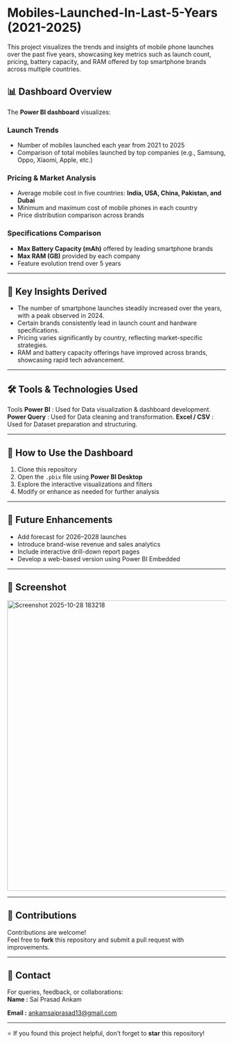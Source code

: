 # Mobiles-Launched-In-Last-5-Years (2021-2025)
This project visualizes the trends and insights of mobile phone launches over the past five years, showcasing key metrics such as launch count, pricing, battery capacity, and RAM offered by top smartphone brands across multiple countries.

## 📊 Dashboard Overview

The **Power BI dashboard** visualizes:

### **Launch Trends**
- Number of mobiles launched each year from 2021 to 2025
- Comparison of total mobiles launched by top companies (e.g., Samsung, Oppo, Xiaomi, Apple, etc.)

### **Pricing & Market Analysis**
- Average mobile cost in five countries: **India, USA, China, Pakistan, and Dubai**
- Minimum and maximum cost of mobile phones in each country
- Price distribution comparison across brands

### **Specifications Comparison**
- **Max Battery Capacity (mAh)** offered by leading smartphone brands
- **Max RAM (GB)** provided by each company
- Feature evolution trend over 5 years

---

## 🧠 Key Insights Derived

- The number of smartphone launches steadily increased over the years, with a peak observed in 2024.
- Certain brands consistently lead in launch count and hardware specifications.
- Pricing varies significantly by country, reflecting market-specific strategies.
- RAM and battery capacity offerings have improved across brands, showcasing rapid tech advancement.

---

## 🛠️ Tools & Technologies Used

Tools 
**Power BI** : Used for Data visualization & dashboard development.
**Power Query** : Used for Data cleaning and transformation.
**Excel / CSV** : Used for Dataset preparation and structuring.

---

## 🚀 How to Use the Dashboard

1. Clone this repository  
2. Open the `.pbix` file using **Power BI Desktop**
3. Explore the interactive visualizations and filters
4. Modify or enhance as needed for further analysis

---

## 🧩 Future Enhancements

- Add forecast for 2026–2028 launches
- Introduce brand-wise revenue and sales analytics
- Include interactive drill-down report pages
- Develop a web-based version using Power BI Embedded

---

## 📎 Screenshot
<img width="1172" height="668" alt="Screenshot 2025-10-28 183218" src="https://github.com/user-attachments/assets/a7b84296-4726-4efd-b2a1-7fc6976da6e7" />


---

## 🤝 Contributions

Contributions are welcome!  
Feel free to **fork** this repository and submit a pull request with improvements.

---

## 📧 Contact

For queries, feedback, or collaborations:  
**Name :** Sai Prasad Ankam

**Email :** ankamsaiprasad13@gmail.com

---

⭐ If you found this project helpful, don’t forget to **star** this repository!



